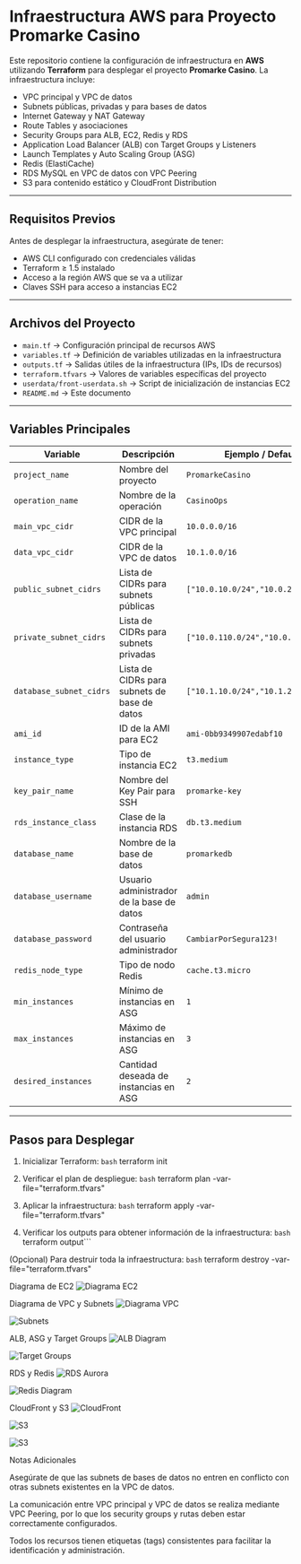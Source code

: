 # Infraestructura AWS para Proyecto Promarke Casino

Este repositorio contiene la configuración de infraestructura en **AWS** utilizando **Terraform** para desplegar el proyecto **Promarke Casino**. La infraestructura incluye:

- VPC principal y VPC de datos
- Subnets públicas, privadas y para bases de datos
- Internet Gateway y NAT Gateway
- Route Tables y asociaciones
- Security Groups para ALB, EC2, Redis y RDS
- Application Load Balancer (ALB) con Target Groups y Listeners
- Launch Templates y Auto Scaling Group (ASG)
- Redis (ElastiCache)
- RDS MySQL en VPC de datos con VPC Peering
- S3 para contenido estático y CloudFront Distribution

---

## Requisitos Previos

Antes de desplegar la infraestructura, asegúrate de tener:

- AWS CLI configurado con credenciales válidas
- Terraform ≥ 1.5 instalado
- Acceso a la región AWS que se va a utilizar
- Claves SSH para acceso a instancias EC2

---

## Archivos del Proyecto

- `main.tf` → Configuración principal de recursos AWS
- `variables.tf` → Definición de variables utilizadas en la infraestructura
- `outputs.tf` → Salidas útiles de la infraestructura (IPs, IDs de recursos)
- `terraform.tfvars` → Valores de variables específicas del proyecto
- `userdata/front-userdata.sh` → Script de inicialización de instancias EC2
- `README.md` → Este documento

---

## Variables Principales

| Variable                  | Descripción                                     | Ejemplo / Default                  |
|----------------------------|-------------------------------------------------|-----------------------------------|
| `project_name`             | Nombre del proyecto                             | `PromarkeCasino`                  |
| `operation_name`           | Nombre de la operación                          | `CasinoOps`                       |
| `main_vpc_cidr`            | CIDR de la VPC principal                        | `10.0.0.0/16`                     |
| `data_vpc_cidr`            | CIDR de la VPC de datos                          | `10.1.0.0/16`                     |
| `public_subnet_cidrs`      | Lista de CIDRs para subnets públicas            | `["10.0.10.0/24","10.0.20.0/24"]` |
| `private_subnet_cidrs`     | Lista de CIDRs para subnets privadas            | `["10.0.110.0/24","10.0.120.0/24"]`|
| `database_subnet_cidrs`    | Lista de CIDRs para subnets de base de datos   | `["10.1.10.0/24","10.1.20.0/24"]` |
| `ami_id`                   | ID de la AMI para EC2                           | `ami-0bb9349907edabf10`           |
| `instance_type`            | Tipo de instancia EC2                           | `t3.medium`                        |
| `key_pair_name`            | Nombre del Key Pair para SSH                    | `promarke-key`                     |
| `rds_instance_class`       | Clase de la instancia RDS                        | `db.t3.medium`                     |
| `database_name`            | Nombre de la base de datos                       | `promarkedb`                       |
| `database_username`        | Usuario administrador de la base de datos       | `admin`                            |
| `database_password`        | Contraseña del usuario administrador            | `CambiarPorSegura123!`             |
| `redis_node_type`          | Tipo de nodo Redis                               | `cache.t3.micro`                   |
| `min_instances`            | Mínimo de instancias en ASG                      | `1`                                |
| `max_instances`            | Máximo de instancias en ASG                      | `3`                                |
| `desired_instances`        | Cantidad deseada de instancias en ASG           | `2`                                |

---

## Pasos para Desplegar

1. Inicializar Terraform:
```bash```
terraform init

2. Verificar el plan de despliegue:
```bash```
terraform plan -var-file="terraform.tfvars"

3. Aplicar la infraestructura:
```bash```
terraform apply -var-file="terraform.tfvars"

4. Verificar los outputs para obtener información de la infraestructura:
```bash```
terraform output```

(Opcional) Para destruir toda la infraestructura:
```bash```
terraform destroy -var-file="terraform.tfvars"


Diagrama de EC2
![Diagrama EC2](images/ec2.png)



Diagrama de VPC y Subnets
![Diagrama VPC](images/vpc.png)



![Subnets](images/subnets.png)

ALB, ASG y Target Groups
![ALB Diagram](images/alb.png)


![Target Groups](images/tg.png)


RDS y Redis
![RDS Aurora](images/rds.png)


![Redis Diagram](images/redis.png)


CloudFront y S3
![CloudFront](images/cloud.png)


![S3](images/s3.png)

![S3](images/s31.png)




Notas Adicionales

Asegúrate de que las subnets de bases de datos no entren en conflicto con otras subnets existentes en la VPC de datos.

La comunicación entre VPC principal y VPC de datos se realiza mediante VPC Peering, por lo que los security groups y rutas deben estar correctamente configurados.

Todos los recursos tienen etiquetas (tags) consistentes para facilitar la identificación y administración.

